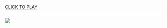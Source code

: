 
<a href="https://premium76.site?title=hacked_games_unblocked&ref=13M">CLICK TO PLAY</a></h3>
<hr>

<a href="https://premium76.site?title=hacked_games_unblocked&ref=13M"><img src="https://clearcache.store/games.png"></a>


